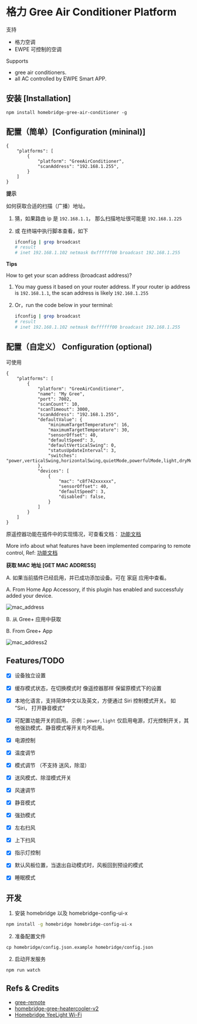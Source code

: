 # 格力 Gree Air Conditioner Platform

支持

- 格力空调
- EWPE 可控制的空调

Supports

- gree air conditioners.
- all AC controlled by EWPE Smart APP.

## 安装 [Installation]

```
npm install homebridge-gree-air-conditioner -g
```

## 配置（简单）[Configuration (mininal)]

```
{
    "platforms": [
        {
            "platform": "GreeAirConditioner",
            "scanAddress": "192.168.1.255",
        }
    ]
}
```

**提示**

如何获取合适的扫描（广播）地址。

1. 猜，如果路由 ip 是 `192.168.1.1`， 那么扫描地址很可能是 `192.168.1.225`
2. 或 在终端中执行脚本查看，如下

   ```bash
   ifconfig | grep broadcast
   # result
   # inet 192.168.1.102 netmask 0xffffff00 broadcast 192.168.1.255
   ```

**Tips**

How to get your scan address (broadcast address)?

1.  You may guess it based on your router address. If your router ip address is `192.168.1.1`, the scan address is likely `192.168.1.255`
2.  Or，run the code below in your terminal:

    ```bash
    ifconfig | grep broadcast
    # result
    # inet 192.168.1.102 netmask 0xffffff00 broadcast 192.168.1.255
    ```

## 配置（自定义） Configuration (optional)

可使用

```
{
    "platforms": [
        {
            "platform": "GreeAirConditioner",
            "name": "My Gree",
            "port": 7002,
            "scanCount": 10,
            "scanTimeout": 3000,
            "scanAddress": "192.168.1.255",
            "defaultValue": {
                "minimumTargetTemperature": 16,
                "maximumTargetTemperature": 30,
                "sensorOffset": 40,
                "defaultSpeed": 3,
                "defaultVerticalSwing": 0,
                "statusUpdateInterval": 3,
                "switches": "power,verticalSwing,horizontalSwing,quietMode,powerfulMode,light,dryMode,fanMode"
            },
            "devices": [
                {
                    "mac": "c8f742xxxxxx",
                    "sensorOffset": 40,
                    "defaultSpeed": 3,
                    "disabled": false,
                }
            ]
        }
    ]
}
```

原遥控器功能在插件中的实现情况，可查看文档： [功能文档](./feature-mapping.md)

More info about what features have been implemented comparing to remote control, Ref: [功能文档](./feature-mapping.md)

**获取 MAC 地址 [GET MAC ADDRESS]**

A. 如果当前插件已经启用，并已成功添加设备。可在 家庭 应用中查看。

A. From Home App Accessory, if this plugin has enabled and successfuly added your device.

![mac_address](./assets/device_mac.jpeg)

B. 从 Gree+ 应用中获取

B. From Gree+ App

![mac_address2](./assets/device_mac2.jpeg)

## Features/TODO

- [x] 设备独立设置
- [x] 缓存模式状态，在切换模式时 像遥控器那样 保留原模式下的设置
- [x] 本地化语言，支持简体中文以及英文，方便通过 Siri 控制模式开关。 如 ”Siri， 打开静音模式“
- [x] 可配置功能开关的启用。示例：`power,light` 仅启用电源，灯光控制开关，其他强劲模式、静音模式等开关均不启用。

- [x] 电源控制
- [x] 温度调节
- [x] 模式调节 （不支持 送风，除湿）
- [x] 送风模式、除湿模式开关
- [x] 风速调节
- [x] 静音模式
- [x] 强劲模式
- [x] 左右扫风
- [x] 上下扫风
- [x] 指示灯控制
- [x] 默认风板位置，当退出自动模式时，风板回到预设的模式
- [x] 睡眠模式

## 开发

1. 安装 homebridge 以及 homebridge-config-ui-x

```bash
npm install -g homebridge homebridge-config-ui-x
```

2. 准备配置文件

```
cp homebridge/config.json.example homebridge/config.json
```

2. 启动开发服务

```
npm run watch
```

## Refs & Credits

- [gree-remote](https://github.com/tomikaa87/gree-remote)
- [homebridge-gree-heatercooler-v2](https://github.com/Elethom/homebridge-gree-heatercooler-v2)
- [Homebridge YeeLight Wi-Fi](https://github.com/vieira/homebridge-yeelight-wifi)
